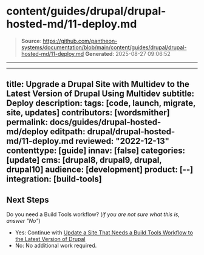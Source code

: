 # content/guides/drupal/drupal-hosted-md/11-deploy.md

> **Source**: https://github.com/pantheon-systems/documentation/blob/main/content/guides/drupal/drupal-hosted-md/11-deploy.md
> **Generated**: 2025-08-27 09:06:52

---

---
title: Upgrade a Drupal Site with Multidev to the Latest Version of Drupal Using Multidev
subtitle: Deploy
description: 
tags: [code, launch, migrate, site, updates]
contributors: [wordsmither]
permalink: docs/guides/drupal-hosted-md/deploy
editpath: drupal/drupal-hosted-md/11-deploy.md
reviewed: "2022-12-13"
contenttype: [guide]
innav: [false]
categories: [update]
cms: [drupal8, drupal9, drupal, drupal10]
audience: [development]
product: [--]
integration: [build-tools]
---

<Partial file="drupal/deploy-live.md" />

## Next Steps

Do you need a Build Tools workflow? (*if you are not sure what this is, answer "No"*)

- Yes: Continue with [Update a Site That Needs a Build Tools Workflow to the Latest Version of Drupal](/guides/drupal-hosted-btworkflow)
- No: No additional work required.
